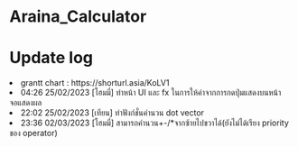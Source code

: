# Araina_Calculator

# Update log
<li>grantt chart : https://shorturl.asia/KoLV1</li>
<li>04:26 25/02/2023 [โฮมมี่] ทำหน้า UI และ fx ในการให้ค่าจากการกดปุ่มแสดงบนหน้าจอแสดงผล</li>
<li>22:02 25/02/2023 [เทียน] ทำฟังก์ชั่นคำนวน dot vector</li>
<li>23:36 02/03/2023 [โฮมมี่] สามารถคำนวน+-/*จากซ้ายไปขวาได้(ยังไม่ได้เรียง priority ของ operator)</li>

